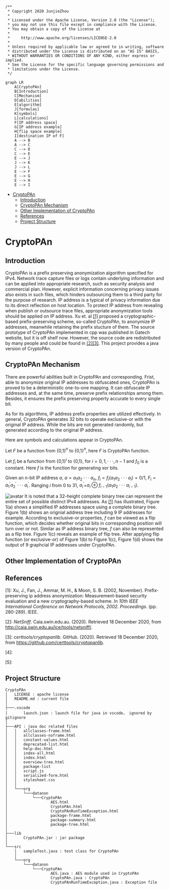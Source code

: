 ```
/**
 * Copyright 2020 JunjieZhou
 *
 * Licensed under the Apache License, Version 2.0 (the "License");
 * you may not use this file except in compliance with the License.
 * You may obtain a copy of the License at
 * 
 *     http://www.apache.org/licenses/LICENSE-2.0
 * 
 * Unless required by applicable law or agreed to in writing, software
 * distributed under the License is distributed on an "AS IS" BASIS,
 * WITHOUT WARRANTIES OR CONDITIONS OF ANY KIND, either express or implied.
 * See the License for the specific language governing permissions and
 * limitations under the License.
 */
```
```mermaid
graph LR
    A[CryptoPAn]
    B[Introduction]
    C[Mechanism]
    D[abilities]
    E[algorithm]
    J[formulas]
    K[symbols]
    L[calculations]
    F[IP address space]
    G[IP address example]
    H[flip space example]
    I[destination IP of F]
    A --> B
    A --> C
    C --> D
    C --> E
    E --> J
    J --> K
    J --> L
    E --> F
    E --> G
    E --> H
    E --> I
```
- [CryptoPAn](#cryptopan)
  - [Introduction](#introduction)
  - [CryptoPAn Mechanism](#cryptopan-mechanism)
  - [Other Implementation of CryptoPAn](#other-implementation-of-cryptopan)
  - [References](#references)
  - [Project Structure](#project-structure)
# CryptoPAn
## Introduction
CryptoPAn is a prefix preserving anonymization algorithm specified for IPv4.
Network trace capture files or logs contain underlying information and can be applied into appropriate research, such as security analysis and commercial plan. However, explicit information concerning privacy issues also exists in such files, which hinders outsourcing them to a third party for the purpose of research. IP address is a typical of privacy information due to its direct reflection on host location.
To protect IP address from revealing when publish or outsource trace files, appropriate anonymization tools should be applied on IP address. Xu et. al [[1]](#references) proposed a cryptographic-based prefix-preserving scheme, so-called CryptoPAn, to anonymize IP addresses, meanwhile retaining the prefix stucture of them.
The source prototype of CryptoPAn implemented in cpp was published in Gatech website, but it is off shelf now. However, the source code are redistributed by many people and could be found in [[2][3]](#references). This project provides a java version of CryptoPAn.

## CryptoPAn Mechanism
There are powerful abilities built in CryptoPAn and corresponding. Frist, able to anonymize original IP addresses to obfuscated ones, CryptoPAn is proved to be a deterministic one-to-one mapping. It can obfuscate IP addresses and, at the same time, preserve prefix relationships among them. Besides, it ensures the prefix preserving property accurate to every single bit. 

As for its algorithms, IP address prefix properties are utilized effectively. In general, CryptoPAn generates 32 bits to operate exclusive-or with the original IP address. While the bits are not generated randomly, but generated according to the original IP address.

Here are symbols and calculations appear in CryptoPAn.

Let $F$ be a function from {0,1}$^n$ to {0,1}$^n$, here $F$ is CryptoPAn function.

Let $f_i$ be a function from {0,1}$^i$ to {0,1}, for $i = 0,1,···,n-1$ and $f_0$ is a constant. Here $f$ is the function for generating xor bits.

Given an n-bit IP address $a$, $a=a_1a_2···a_n$, $f_i=f_i(a_1a_2···a_i)=0/1$, $F_i=a^{'}_{1}a^{'}_{2}···a^{'}_{i}$. Ranging $i$ from 0 to 31, $a^{'}_{i}$=$a_{i}\oplus f_{i-1}(a_1a_2···a_{i-1})$.

![avatar](/matplotlib/cryptopan.png)
It is noted that a 32-height complete binary tree can represent the entire set of possible distinct IPv4 addresses. As [[1]](#references) has illustrated, Figure 1(a) shows a simplified IP addresses space using a complete binary tree. Figure 1(b) shows an orignial address tree including 9 IP addresses for example. According to exclusive-or properties, $f$ can be viewed as a flip function, which decides whether original bits in corresponding position will turn over or not. Similar as IP address binary tree, $f$ can also be represented as a flip tree. Figure 1(c) reveals an example of flip tree. After applying flip function (or exclusive-or) of Figure 1(b) to Figure 1(c), Figure 1(d) shows the output of 9 graphcial IP addresses under CryptoPAn.

## Other Implementation of CryptoPAn

## References
[1]: Xu, J., Fan, J., Ammar, M. H., & Moon, S. B. (2002, November). Prefix-preserving ip address anonymization: Measurement-based security evaluation and a new cryptography-based scheme. In *10th IEEE International Conference on Network Protocols, 2002. Proceedings*. (pp. 280-289). IEEE.

[2]: *NetSniff*. Caia.swin.edu.au. (2020). Retrieved 18 December 2020, from http://caia.swin.edu.au/ice/tools/netsniff/.

[3]: *certtools/cryptopanlib*. GitHub. (2020). Retrieved 18 December 2020, from https://github.com/certtools/cryptopanlib.

[4]:

[5]:


## Project Structure
```
CryptoPAn
│   LICENSE : apache license
│   README.md : current file
│
├───.vscode
│       launch.json : launch file for java in vscode， ignored by gitignore
│
├───API : java doc related files
│   │   allclasses-frame.html
│   │   allclasses-noframe.html
│   │   constant-values.html
│   │   deprecated-list.html
│   │   help-doc.html
│   │   index-all.html
│   │   index.html
│   │   overview-tree.html
│   │   package-list
│   │   script.js
│   │   serialized-form.html
│   │   stylesheet.css
│   │
│   └───org
│       └───datanon
│           └───CryptoPAn
│                   AES.html
│                   CryptoPAn.html
│                   CryptoPAnRunTimeException.html
│                   package-frame.html
│                   package-summary.html
│                   package-tree.html
│
├───lib
│       CryptoPAn.jar : jar package
│
└───src
    │   sampleTest.java : test class for CryptoPAn
    │
    └───org
        └───datanon
            └───CryptoPAn
                    AES.java : AES module used in CryptoPAn
                    CryptoPAn.java : CryptoPAn
                    CryptoPAnRunTimeException.java : Exception file
```
